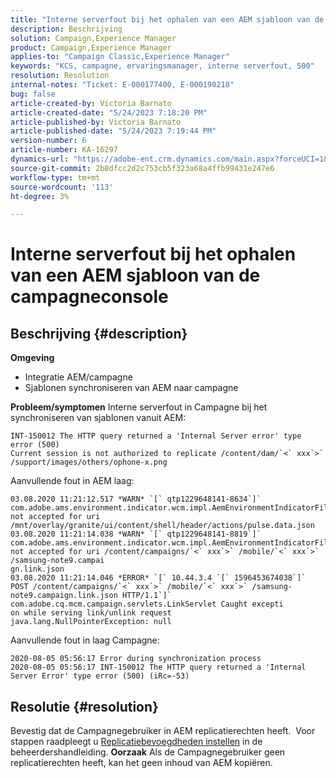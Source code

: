 ```yaml
---
title: "Interne serverfout bij het ophalen van een AEM sjabloon van de Campagne-console"
description: Beschrijving
solution: Campaign,Experience Manager
product: Campaign,Experience Manager
applies-to: "Campaign Classic,Experience Manager"
keywords: "KCS, campagne, ervaringsmanager, interne serverfout, 500"
resolution: Resolution
internal-notes: "Ticket: E-000177400, E-000190218"
bug: false
article-created-by: Victoria Barnato
article-created-date: "5/24/2023 7:18:20 PM"
article-published-by: Victoria Barnato
article-published-date: "5/24/2023 7:19:44 PM"
version-number: 6
article-number: KA-16297
dynamics-url: "https://adobe-ent.crm.dynamics.com/main.aspx?forceUCI=1&pagetype=entityrecord&etn=knowledgearticle&id=c9e250b8-67fa-ed11-8849-6045bd006b3d"
source-git-commit: 2b8dfcc2d2c753cb5f323a68a4ffb99431e247e6
workflow-type: tm+mt
source-wordcount: '113'
ht-degree: 3%

---
```


# Interne serverfout bij het ophalen van een AEM sjabloon van de campagneconsole

## Beschrijving {#description}

<b>Omgeving</b>
- Integratie AEM/campagne
- Sjablonen synchroniseren van AEM naar campagne

<b>Probleem/symptomen</b>
Interne serverfout in Campagne bij het synchroniseren van sjablonen vanuit AEM:


```
INT-150012 The HTTP query returned a 'Internal Server error' type error (500)
Current session is not authorized to replicate /content/dam/`<` xxx`>` /support/images/others/ophone-x.png
```


Aanvullende fout in AEM laag:


```
03.08.2020 11:21:12.517 *WARN* `[` qtp1229648141-8634`]`  com.adobe.ams.environment.indicator.wcm.impl.AemEnvironmentIndicatorFilter not accepted for uri /mnt/overlay/granite/ui/content/shell/header/actions/pulse.data.json
03.08.2020 11:21:14.038 *WARN* `[` qtp1229648141-8819`]`  com.adobe.ams.environment.indicator.wcm.impl.AemEnvironmentIndicatorFilter not accepted for uri /content/campaigns/`<` xxx`>` /mobile/`<` xxx`>` /samsung-note9.campai
gn.link.json
03.08.2020 11:21:14.046 *ERROR* `[` 10.44.3.4 `[` 1596453674038`]`  POST /content/campaigns/`<` xxx`>` /mobile/`<` xxx`>` /samsung-note9.campaign.link.json HTTP/1.1`]`  com.adobe.cq.mcm.campaign.servlets.LinkServlet Caught excepti
on while serving link/unlink request
java.lang.NullPointerException: null
```


Aanvullende fout in laag Campagne:


```
2020-08-05 05:56:17 Error during synchronization process
2020-08-05 05:56:17 INT-150012 The HTTP query returned a 'Internal Server Error' type error (500) (iRc=-53)
```





## Resolutie {#resolution}


Bevestig dat de Campagnegebruiker in AEM replicatierechten heeft.  Voor stappen raadpleegt u [Replicatiebevoegdheden instellen](https://experienceleague.adobe.com/docs/experience-manager-65/administering/security/security.html?lang=en#setting-replication-privileges) in de beheerdershandleiding.
<b>Oorzaak</b>
Als de Campagnegebruiker geen replicatierechten heeft, kan het geen inhoud van AEM kopiëren.


